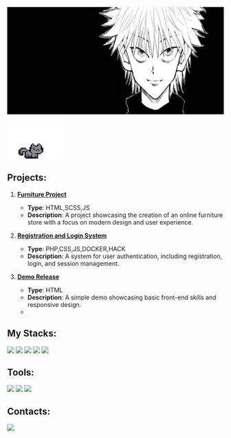 <a href="https://github.com/Frayero4ek">
  <img src="https://github.com/Frayero4ek/Frayero4ek/blob/main/assets/3ae2be78c25d7ac62ca3e537dcc78bd9.jpg"height="250" width="850"/>
</a>

<a href="https://github.com/Frayero4ek/Frayero4ek/blob/main/assets/pixel-cat.gif">
  <img src="https://github.com/Frayero4ek/Frayero4ek/blob/main/assets/pixel-cat.gif" alt="Pixel Cat Sticker" width="130" height="100" />
</a>

## Projects:

1. **[Furniture Project](https://github.com/Frayero4ek/furniture-project)**  
   - **Type**: HTML,SCSS,JS 
   - **Description**: A project showcasing the creation of an online furniture store with a focus on modern design and user experience.

2. **[Registration and Login System](https://github.com/Frayero4ek/Registration-and-Login-System)**  
   - **Type**: PHP,CSS,JS,DOCKER,HACK  
   - **Description**: A system for user authentication, including registration, login, and session management.

3. **[Demo Release](https://github.com/Frayero4ek/DemoRelease)**  
   - **Type**: HTML  
   - **Description**: A simple demo showcasing basic front-end skills and responsive design.
   - 
## My Stacks:
<div>
<img src="https://img.shields.io/badge/HTML-010101?style=for-the-badge&logo=html5&logoColor=yellow" />
<img src="https://img.shields.io/badge/CSS-010101?style=for-the-badge&logo=css3&logoColor=2965F1" />
<img src="https://img.shields.io/badge/JavaScript-010101?style=for-the-badge&logo=javascript&logoColor=yellow" />
<img src="https://img.shields.io/badge/TypeScript-010101?style=for-the-badge&logo=typescript&logoColor=3178C6" />
<img src="https://img.shields.io/badge/PHP-010101?style=for-the-badge&logo=php&logoColor=8892BF" />

<div/>


 
## Tools:
<div>
  <img src="https://img.shields.io/badge/Docker-010101?style=for-the-badge&logo=docker&logoColor=2496ED" />
  <img src="https://img.shields.io/badge/Git-010101?style=for-the-badge&logo=git&logoColor=F05032" />
  <img src="https://img.shields.io/badge/MySQL-010101?style=for-the-badge&logo=mysql&logoColor=4479A1" />

</div>

## Contacts:

<a href="https://t.me/LazyDevvv" target="_blank">
  <img src="https://img.shields.io/badge/Telegram-010101?style=for-the-badge&logo=telegram&logoColor=26A5E4" />
</a>

